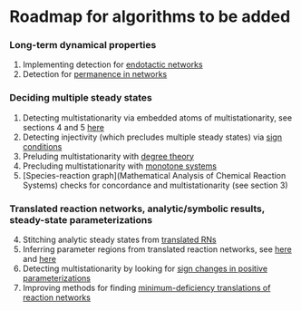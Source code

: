 # Roadmap for algorithms to be added
### Long-term dynamical properties

  1. Implementing detection for [endotactic networks](https://arxiv.org/abs/1808.05328) 
  2. Detection for [permanence in networks](https://arxiv.org/abs/1010.3050) 
   
###  Deciding multiple steady states
  1. Detecting multistationarity via embedded atoms of multistationarity, see sections 4 and 5 [here](https://arxiv.org/abs/1412.5257)
  2. Detecting injectivity (which precludes multiple steady states) via [sign conditions](https://arxiv.org/abs/1311.5493)
  3. Preluding multistationarity with [degree theory](https://arxiv.org/abs/1411.2896)
  4. Precluding multistationarity with [monotone systems](https://www.researchgate.net/profile/Eduardo-Sontag/publication/260146749_Design_and_Analysis_of_Biomolecular_Circuits/links/58656a0d08ae8fce490c2525/Design-and-Analysis-of-Biomolecular-Circuits.pdf)
  5. [Species-reaction graph](Mathematical Analysis of Chemical Reaction Systems) checks for concordance and multistationarity (see section 3)
   
### Translated reaction networks, analytic/symbolic results, steady-state parameterizations
  4. Stitching analytic steady states from [translated RNs](https://journals.plos.org/ploscompbiol/article?id=10.1371/journal.pcbi.1011039)
  5. Inferring parameter regions from translated reaction networks, see [here](https://arxiv.org/abs/1608.03993) and [here](https://arxiv.org/pdf/1805.09295)
  6. Detecting multistationarity by looking for [sign changes in positive parameterizations](https://people.tamu.edu/~annejls/papers/structured.pdf)
  7. Improving methods for finding [minimum-deficiency translations of reaction networks](https://arxiv.org/pdf/1710.10637)






